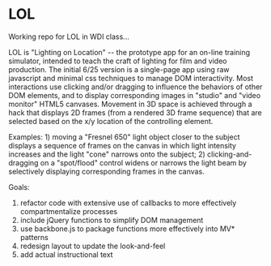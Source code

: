 # LOL
Working repo for LOL in WDI class...

LOL is "Lighting on Location" -- the prototype app for an on-line training simulator, intended to teach the craft of lighting for film and video production.  The initial 6/25 version is a single-page app using raw javascript and minimal css techniques to manage DOM interactivity.  Most interactions use clicking and/or dragging to influence the behaviors of other DOM elements, and to display corresponding images in "studio" and "video monitor" HTML5 canvases.  Movement in 3D space is achieved through a hack that displays 2D frames (from a rendered 3D frame sequence) that are selected based on the x/y location of the controlling element.  

Examples: 1) moving a "Fresnel 650" light object closer to the subject displays a sequence of frames on the canvas in which light intensity increases and the light "cone" narrows onto the subject; 2) clicking-and-dragging on a "spot/flood" control widens or narrows the light beam by selectively displaying corresponding frames in the canvas.

Goals:
1) refactor code with extensive use of callbacks to more effectively compartmentalize processes
2) include jQuery functions to simplify DOM management
3) use backbone.js to package functions more effectively into MV* patterns
4) redesign layout to update the look-and-feel
5) add actual instructional text
